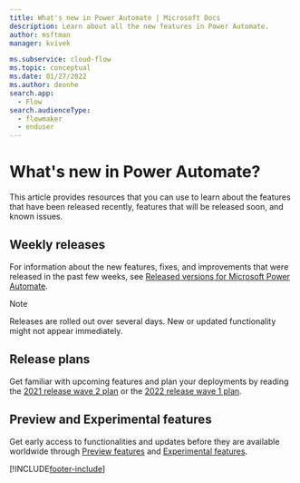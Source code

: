 ```yaml
---
title: What's new in Power Automate | Microsoft Docs
description: Learn about all the new features in Power Automate.
author: msftman
manager: kvivek

ms.subservice: cloud-flow
ms.topic: conceptual
ms.date: 01/27/2022
ms.author: deonhe
search.app: 
  - Flow
search.audienceType: 
  - flowmaker
  - enduser
---
```


# What's new in Power Automate?

This article provides resources that you can use to learn about the features that have been released recently, features that will be released soon, and known issues.

## Weekly releases

For information about the new features, fixes, and improvements that were released in the past few weeks, see [Released versions for Microsoft Power Automate](/power-platform/released-versions/power-automate).

> [!NOTE]
> Releases are rolled out over several days. New or updated functionality might not appear immediately.

## Release plans

Get familiar with upcoming features and plan your deployments by reading the [2021 release wave 2 plan](/power-platform-release-plan/2021wave2/power-automate/planned-features) or the [2022 release wave 1 plan](/power-platform-release-plan/2022wave1/power-automate/planned-features).

## Preview and Experimental features

Get early access to functionalities and updates before they are available worldwide through [Preview features](https://powerautomate.microsoft.com/blog/flow-preview-program/) and [Experimental features](experimental-features.md).

[!INCLUDE[footer-include](includes/footer-banner.md)]
